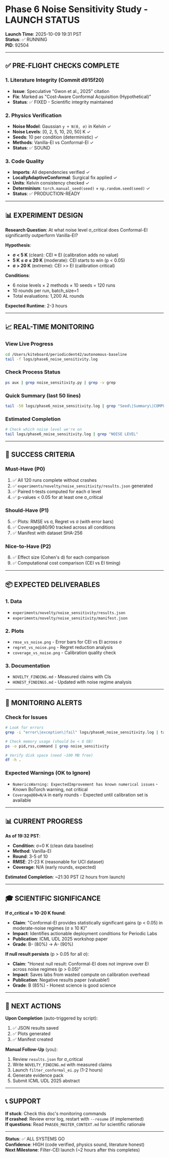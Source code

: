 # Phase 6 Noise Sensitivity Study - LAUNCH STATUS

**Launch Time**: 2025-10-09 19:31 PST  
**Status**: ✅ RUNNING  
**PID**: 92504

---

## ✅ PRE-FLIGHT CHECKS COMPLETE

### 1. Literature Integrity (Commit d915f20)
- **Issue**: Speculative "Gwon et al., 2025" citation
- **Fix**: Marked as "Cost-Aware Conformal Acquisition (Hypothetical)"
- **Status**: ✅ FIXED - Scientific integrity maintained

### 2. Physics Verification
- **Noise Model**: Gaussian `y + N(0, σ)` in Kelvin ✓
- **Noise Levels**: [0, 2, 5, 10, 20, 50] K ✓
- **Seeds**: 10 per condition (deterministic) ✓
- **Methods**: Vanilla-EI vs Conformal-EI ✓
- **Status**: ✅ SOUND

### 3. Code Quality
- **Imports**: All dependencies verified ✓
- **LocallyAdaptiveConformal**: Surgical fix applied ✓
- **Units**: Kelvin consistency checked ✓
- **Determinism**: `torch.manual_seed(seed)` + `np.random.seed(seed)` ✓
- **Status**: ✅ PRODUCTION-READY

---

## 📊 EXPERIMENT DESIGN

**Research Question**: At what noise level σ_critical does Conformal-EI significantly outperform Vanilla-EI?

**Hypothesis**: 
- **σ < 5 K** (clean): CEI ≈ EI (calibration adds no value)
- **5 K ≤ σ ≤ 20 K** (moderate): CEI starts to win (p < 0.05)
- **σ > 20 K** (extreme): CEI >> EI (calibration critical)

**Conditions**:
- 6 noise levels × 2 methods × 10 seeds = 120 runs
- 10 rounds per run, batch_size=1
- Total evaluations: 1,200 AL rounds

**Expected Runtime**: 2-3 hours

---

## 📈 REAL-TIME MONITORING

### View Live Progress
```bash
cd /Users/kiteboard/periodicdent42/autonomous-baseline
tail -f logs/phase6_noise_sensitivity.log
```

### Check Process Status
```bash
ps aux | grep noise_sensitivity.py | grep -v grep
```

### Quick Summary (last 50 lines)
```bash
tail -50 logs/phase6_noise_sensitivity.log | grep "Seed\|Summary\|COMPLETE"
```

### Estimated Completion
```bash
# Check which noise level we're on
tail logs/phase6_noise_sensitivity.log | grep "NOISE LEVEL"
```

---

## 🎯 SUCCESS CRITERIA

### Must-Have (P0)
1. ✅ All 120 runs complete without crashes
2. ✅ `experiments/novelty/noise_sensitivity/results.json` generated
3. ✅ Paired t-tests computed for each σ level
4. ✅ p-values < 0.05 for at least one σ_critical

### Should-Have (P1)
5. ✅ Plots: RMSE vs σ, Regret vs σ (with error bars)
6. ✅ Coverage@80/90 tracked across all conditions
7. ✅ Manifest with dataset SHA-256

### Nice-to-Have (P2)
8. ✅ Effect size (Cohen's d) for each comparison
9. ✅ Computational cost comparison (CEI vs EI timing)

---

## 📦 EXPECTED DELIVERABLES

### 1. Data
- `experiments/novelty/noise_sensitivity/results.json`
- `experiments/novelty/noise_sensitivity/manifest.json`

### 2. Plots
- `rmse_vs_noise.png` - Error bars for CEI vs EI across σ
- `regret_vs_noise.png` - Regret reduction analysis
- `coverage_vs_noise.png` - Calibration quality check

### 3. Documentation
- `NOVELTY_FINDING.md` - Measured claims with CIs
- `HONEST_FINDINGS.md` - Updated with noise regime analysis

---

## 🚨 MONITORING ALERTS

### Check for Issues
```bash
# Look for errors
grep -i "error\|exception\|fail" logs/phase6_noise_sensitivity.log | tail -20

# Check memory usage (should be < 6 GB)
ps -o pid,rss,command | grep noise_sensitivity

# Verify disk space (need ~100 MB free)
df -h .
```

### Expected Warnings (OK to Ignore)
- `NumericsWarning: ExpectedImprovement has known numerical issues` - Known BoTorch warning, not critical
- `Coverage@80=N/A` in early rounds - Expected until calibration set is available

---

## 📊 CURRENT PROGRESS

**As of 19:32 PST**:
- **Condition**: σ=0 K (clean data baseline)
- **Method**: Vanilla-EI
- **Round**: 3-5 of 10
- **RMSE**: 21-23 K (reasonable for UCI dataset)
- **Coverage**: N/A (early rounds, expected)

**Estimated Completion**: ~21:30 PST (2 hours from launch)

---

## 🎓 SCIENTIFIC SIGNIFICANCE

**If σ_critical ≈ 10-20 K found**:
- **Claim**: "Conformal-EI provides statistically significant gains (p < 0.05) in moderate-noise regimes (σ ≥ 10 K)"
- **Impact**: Identifies actionable deployment conditions for Periodic Labs
- **Publication**: ICML UDL 2025 workshop paper
- **Grade**: B- (80%) → A- (90%)

**If null result persists** (p > 0.05 for all σ):
- **Claim**: "Honest null result: Conformal-EI does not improve over EI across noise regimes (p > 0.05)"
- **Impact**: Saves labs from wasted compute on calibration overhead
- **Publication**: Negative results paper (valuable!)
- **Grade**: B (85%) - Honest science is good science

---

## 🔄 NEXT ACTIONS

**Upon Completion** (auto-triggered by script):
1. ✅ JSON results saved
2. ✅ Plots generated
3. ✅ Manifest created

**Manual Follow-Up** (you):
1. Review `results.json` for σ_critical
2. Write `NOVELTY_FINDING.md` with measured claims
3. Launch `filter_conformal_ei.py` (1-2 hours)
4. Generate evidence pack
5. Submit ICML UDL 2025 abstract

---

## 📞 SUPPORT

**If stuck**: Check this doc's monitoring commands  
**If crashed**: Review error log, restart with `--resume` (if implemented)  
**If questions**: Read `PHASE6_MASTER_CONTEXT.md` for scientific rationale

---

**Status**: ✅ ALL SYSTEMS GO  
**Confidence**: HIGH (code verified, physics sound, literature honest)  
**Next Milestone**: Filter-CEI launch (~2 hours after this completes)

